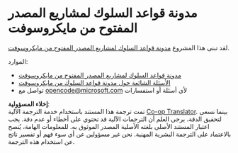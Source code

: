 <!--
CO_OP_TRANSLATOR_METADATA:
{
  "original_hash": "c06b12caf3c901eb3156e3dd5b0aea56",
  "translation_date": "2025-07-12T06:54:20+00:00",
  "source_file": "CODE_OF_CONDUCT.md",
  "language_code": "ar"
}
-->
# مدونة قواعد السلوك لمشاريع المصدر المفتوح من مايكروسوفت

لقد تبنى هذا المشروع [مدونة قواعد السلوك لمشاريع المصدر المفتوح من مايكروسوفت](https://opensource.microsoft.com/codeofconduct/).

الموارد:

- [مدونة قواعد السلوك لمشاريع المصدر المفتوح من مايكروسوفت](https://opensource.microsoft.com/codeofconduct/)
- [الأسئلة الشائعة حول مدونة قواعد السلوك من مايكروسوفت](https://opensource.microsoft.com/codeofconduct/faq/)
- تواصل مع [opencode@microsoft.com](mailto:opencode@microsoft.com) لأي أسئلة أو استفسارات

**إخلاء المسؤولية**:  
تمت ترجمة هذا المستند باستخدام خدمة الترجمة الآلية [Co-op Translator](https://github.com/Azure/co-op-translator). بينما نسعى لتحقيق الدقة، يرجى العلم أن الترجمات الآلية قد تحتوي على أخطاء أو عدم دقة. يجب اعتبار المستند الأصلي بلغته الأصلية المصدر الموثوق به. للمعلومات الهامة، يُنصح بالاعتماد على الترجمة البشرية المهنية. نحن غير مسؤولين عن أي سوء فهم أو تفسير ناتج عن استخدام هذه الترجمة.